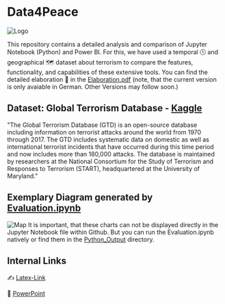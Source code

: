 # Data4Peace

![Logo](https://github.com/DataScience-DHBWKA/Data4Peace/assets/116844918/a0d530d7-8fd1-414e-8dc1-883352628685)

This repository contains a detailed analysis and comparison of Jupyter Notebook (Python) and Power BI.
For this, we have used a temporal 🕔 and geographical 🗺 dataset about terrorism to compare the features, functionality, and capabilities of these extensive tools.
You can find the detailed elaboration 📑 in the [Elaboration.pdf](./Elaboration.pdf) (note, that the current version is only avaiable in German. Other Versions may follow soon.)

## Dataset: Global Terrorism Database - [Kaggle](https://www.kaggle.com/datasets/START-UMD/gtd)
"The Global Terrorism Database (GTD) is an open-source database including information on terrorist attacks around the world from 1970 through 2017. The GTD includes systematic data on domestic as well as international terrorist incidents that have occurred during this time period and now includes more than 180,000 attacks. The database is maintained by researchers at the National Consortium for the Study of Terrorism and Responses to Terrorism (START), headquartered at the University of Maryland."

## Exemplary Diagram generated by [Evaluation.ipynb](./Python/Python_Evaluation.ipynb)
![Map](https://github.com/DataScience-DHBWKA/Data4Peace/assets/116844918/26dffdeb-1e75-4c4c-8457-74603257534c)
It is important, that these charts can not be displayed directly in the Jupyter Notebook file within Github.
But you can run the Evaluation.ipynb natively or find them in the [Python_Output](./Python/Python_Output) directory.

## Internal Links
✍ [Latex-Link](https://www.overleaf.com/8963384311mhkcsrczbqdy#a646b7)

💬 [PowerPoint](https://1drv.ms/f/s!AlJUZwkeauEpgjzF6ho1ZZ4aqRoL?e=CZrx3J)


